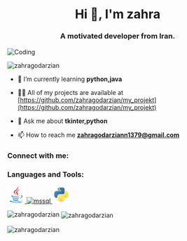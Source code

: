 <h1 align="center">Hi 👋, I'm zahra</h1>
<h3 align="center">A motivated developer from Iran.</h3>
<img align="center" alt="Coding" width="400" src="https://media.tenor.com/IF2JdxzmyN4AAAAj/coding-girl.gif" />
<p align="left"> <img src="https://komarev.com/ghpvc/?username=zahragodarzian&label=Profile%20views&color=0e75b6&style=flat" alt="zahragodarzian" /> </p>

- 🌱 I’m currently learning **python,java**

- 👨‍💻 All of my projects are available at [https://github.com/zahragodarzian/my_projekt](https://github.com/zahragodarzian/my_projekt)

- 💬 Ask me about **tkinter,python**

- 📫 How to reach me **zahragodarziann1379@gmail.com**

<h3 align="left">Connect with me:</h3>
<p align="left">
</p>

<h3 align="left">Languages and Tools:</h3>
<p align="left"> <a href="https://www.java.com" target="_blank" rel="noreferrer"> <img src="https://raw.githubusercontent.com/devicons/devicon/master/icons/java/java-original.svg" alt="java" width="40" height="40"/> </a> <a href="https://www.microsoft.com/en-us/sql-server" target="_blank" rel="noreferrer"> <img src="https://www.svgrepo.com/show/303229/microsoft-sql-server-logo.svg" alt="mssql" width="40" height="40"/> </a> <a href="https://www.python.org" target="_blank" rel="noreferrer"> <img src="https://raw.githubusercontent.com/devicons/devicon/master/icons/python/python-original.svg" alt="python" width="40" height="40"/> </a> </p>

<p><img align="left" src="https://github-readme-stats.vercel.app/api/top-langs?username=zahragodarzian&show_icons=true&locale=en&layout=compact" alt="zahragodarzian" /></p>

<p>&nbsp;<img align="center" src="https://github-readme-stats.vercel.app/api?username=zahragodarzian&show_icons=true&locale=en" alt="zahragodarzian" /></p>

<p><img align="center" src="https://github-readme-streak-stats.herokuapp.com/?user=zahragodarzian&" alt="zahragodarzian" /></p>
